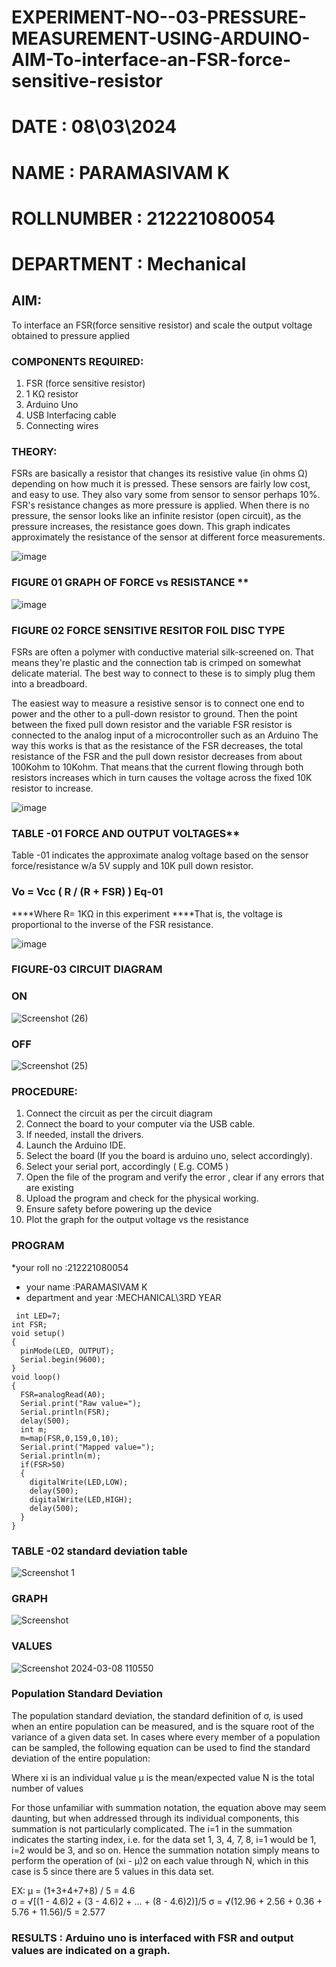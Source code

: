 # EXPERIMENT-NO--03-PRESSURE-MEASUREMENT-USING-ARDUINO-AIM-To-interface-an-FSR-force-sensitive-resistor

# DATE : 08\03\2024
# NAME : PARAMASIVAM K
# ROLLNUMBER : 212221080054
# DEPARTMENT : Mechanical
## AIM: 
To interface an FSR(force sensitive resistor) and scale the output voltage obtained to pressure applied 
 
### COMPONENTS REQUIRED:
1.	FSR  (force sensitive resistor)
2.	1 KΩ resistor 
3.	Arduino Uno 
4.	USB Interfacing cable 
5.	Connecting wires 


### THEORY: 
FSRs are basically a resistor that changes its resistive value (in ohms Ω) depending on how much it is pressed. These sensors are fairly low cost, and easy to use. They also vary some from sensor to sensor perhaps 10%. FSR's resistance changes as more pressure is applied. When there is no pressure, the sensor looks like an infinite resistor (open circuit), as the pressure increases, the resistance goes down. This graph indicates approximately the resistance of the sensor at different force measurements.
 

![image](https://user-images.githubusercontent.com/36288975/163532939-d6888ae1-4068-4d83-86a7-fc4c32d5179e.png)

### FIGURE 01 GRAPH OF FORCE vs RESISTANCE **




![image](https://user-images.githubusercontent.com/36288975/163532957-82d57567-a1c3-48c5-8a87-7ea66d6fca49.png)




### FIGURE 02 FORCE SENSITIVE RESITOR FOIL DISC TYPE  

FSRs are often a polymer with conductive material silk-screened on. That means they're plastic and the connection tab is crimped on somewhat delicate material. The best way to connect to these is to simply plug them into a breadboard.

The easiest way to measure a resistive sensor is to connect one end to power and the other to a pull-down resistor to ground. Then the point between the fixed pull down resistor and the variable FSR resistor is connected to the analog input of a microcontroller such as an Arduino The way this works is that as the resistance of the FSR decreases, the total resistance of the FSR and the pull down resistor decreases from about 100Kohm to 10Kohm. That means that the current flowing through both resistors increases which in turn causes the voltage across the fixed 10K resistor to increase.

 ![image](https://user-images.githubusercontent.com/36288975/163532972-2b909551-12c9-485d-adb1-d1e988d557bd.png)

### TABLE -01 FORCE AND OUTPUT VOLTAGES**
	
  Table -01 indicates the approximate analog voltage based on the sensor force/resistance w/a 5V supply and 10K pull down resistor.

### Vo = Vcc ( R / (R + FSR) )								Eq-01

****Where R= 1KΩ in this experiment 
****That is, the voltage is proportional to the inverse of the FSR resistance.










![image](https://user-images.githubusercontent.com/36288975/163532979-a2a5cb5c-f495-442c-843e-bebb82737a35.png)



### FIGURE-03 CIRCUIT DIAGRAM

### ON

![Screenshot (26)](https://github.com/kparamasivamk/EXPERIMENT-NO--04-PRESSURE-MEASUREMENT-USING-ARDUINO-AIM-To-interface-an-FSR-force-sensitive-resist/assets/161025390/3043f407-84f6-4d39-854f-95658009c54b)

### OFF

![Screenshot (25)](https://github.com/kparamasivamk/EXPERIMENT-NO--04-PRESSURE-MEASUREMENT-USING-ARDUINO-AIM-To-interface-an-FSR-force-sensitive-resist/assets/161025390/a5a5cd75-cfd8-4384-bf7c-192e4974a660)

### PROCEDURE:
1.	Connect the circuit as per the circuit diagram 
2.	Connect the board to your computer via the USB cable.
3.	If needed, install the drivers.
4.	Launch the Arduino IDE.
5.	Select the board (If you the board is arduino uno, select accordingly).
6.	Select your serial port, accordingly ( E.g. COM5 )
7.	Open the file of the program  and verify the error , clear if any errors that are existing 
8.	Upload the program and check for the physical working. 
9.	Ensure safety before powering up the device 
10.	Plot the graph for the output voltage vs the resistance 


### PROGRAM 
 *your roll no :212221080054
 * your name :PARAMASIVAM K
 * department and year :MECHANICAL\3RD YEAR
```
 int LED=7;
int FSR;
void setup()
{
  pinMode(LED, OUTPUT);
  Serial.begin(9600);
}
void loop()
{
  FSR=analogRead(A0);
  Serial.print("Raw value=");
  Serial.println(FSR);
  delay(500);
  int m;
  m=map(FSR,0,159,0,10);
  Serial.print("Mapped value=");
  Serial.println(m);
  if(FSR>50)
  {
    digitalWrite(LED,LOW);
    delay(500);
    digitalWrite(LED,HIGH);
    delay(500);
  }
}
```

### TABLE -02 standard deviation table 

![Screenshot 1](https://github.com/kparamasivamk/EXPERIMENT-NO--04-PRESSURE-MEASUREMENT-USING-ARDUINO-AIM-To-interface-an-FSR-force-sensitive-resist/assets/161025390/75b1ae17-cc63-4221-9010-6066cf642819)

### GRAPH

![Screenshot ](https://github.com/kparamasivamk/EXPERIMENT-NO--04-PRESSURE-MEASUREMENT-USING-ARDUINO-AIM-To-interface-an-FSR-force-sensitive-resist/assets/161025390/d09b9ace-0af8-45fb-954c-cdc38c84c96d)

### VALUES

![Screenshot 2024-03-08 110550](https://github.com/kparamasivamk/EXPERIMENT-NO--04-PRESSURE-MEASUREMENT-USING-ARDUINO-AIM-To-interface-an-FSR-force-sensitive-resist/assets/161025390/0c7ef7af-1a62-46ed-ab4f-eb6eb25d4489)

### Population Standard Deviation
The population standard deviation, the standard definition of σ, is used when an entire population can be measured, and is the square root of the variance of a given data set. In cases where every member of a population can be sampled, the following equation can be used to find the standard deviation of the entire population:



Where
xi is an individual value
μ is the mean/expected value
N is the total number of values

For those unfamiliar with summation notation, the equation above may seem daunting, but when addressed through its individual components, this summation is not particularly complicated. The i=1 in the summation indicates the starting index, i.e. for the data set 1, 3, 4, 7, 8, i=1 would be 1, i=2 would be 3, and so on. Hence the summation notation simply means to perform the operation of (xi - μ)2 on each value through N, which in this case is 5 since there are 5 values in this data set.

EX:           μ = (1+3+4+7+8) / 5 = 4.6        
σ = √[(1 - 4.6)2 + (3 - 4.6)2 + ... + (8 - 4.6)2)]/5
σ = √(12.96 + 2.56 + 0.36 + 5.76 + 11.56)/5 = 2.577


### RESULTS : Arduino uno is interfaced with FSR and output values are indicated on a graph.
